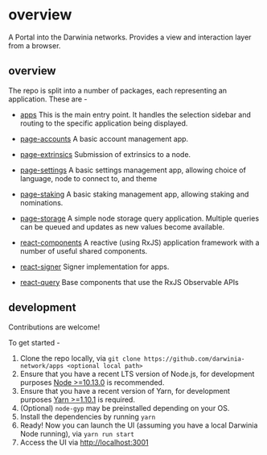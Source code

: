 # overview

A Portal into the Darwinia networks. Provides a view and interaction layer from a browser.

## overview

The repo is split into a number of packages, each representing an application. These are -

- [apps](packages/apps/) This is the main entry point. It handles the selection sidebar and routing to the specific application being displayed.
- [page-accounts](packages/page-accounts/) A basic account management app.
- [page-extrinsics](packages/page-extrinsics/) Submission of extrinsics to a node.
- [page-settings](packages/page-settings/) A basic settings management app, allowing choice of language, node to connect to, and theme
- [page-staking](packages/page-staking/) A basic staking management app, allowing staking and nominations.
- [page-storage](packages/page-storage/) A simple node storage query application. Multiple queries can be queued and updates as new values become available.

- [react-components](packages/react-components/) A reactive (using RxJS) application framework with a number of useful shared components.
- [react-signer](packages/react-signer/) Signer implementation for apps.
- [react-query](packages/react-query) Base components that use the RxJS Observable APIs

## development

Contributions are welcome!

To get started -

1. Clone the repo locally, via `git clone https://github.com/darwinia-network/apps <optional local path>`
2. Ensure that you have a recent LTS version of Node.js, for development purposes [Node >=10.13.0](https://nodejs.org/en/) is recommended.
3. Ensure that you have a recent version of Yarn, for development purposes [Yarn >=1.10.1](https://yarnpkg.com/docs/install) is required.
4. (Optional) `node-gyp` may be preinstalled depending on your OS.
5. Install the dependencies by running `yarn`
6. Ready! Now you can launch the UI (assuming you have a local Darwinia Node running), via `yarn run start`
7. Access the UI via [http://localhost:3001](http://localhost:3001)

